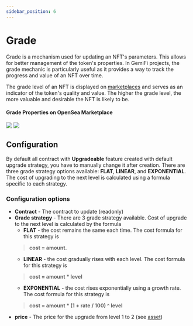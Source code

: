 ```yaml
---
sidebar_position: 6
---
```


# Grade

Grade is a mechanism used for updating an NFT's parameters. This allows for better management of the token's properties. In GemiFi projects, the grade mechanic is particularly useful as it provides a way to track the progress and value of an NFT over time.

The grade level of an NFT is displayed on [marketplaces](/api/components/json-microservice/marketplaces/) and serves as an indicator of the token's quality and value. The higher the grade level, the more valuable and desirable the NFT is likely to be.

#### Grade Properties on OpenSea Marketplace

![](/img/grade_opensea_1.jpeg)
![](/img/grade_opensea_2.jpeg)

## Configuration

<!-- When creating an NFT contract with the **Upgradeable** feature, it is set with a default upgrade strategy. 
However, this strategy can be changed after the contract is created. -->

By default all contract with **Upgradeable** feature created with default upgrade strategy, you have to manually change
it after creation. There are three grade strategy options available: **FLAT**, **LINEAR**, and **EXPONENTIAL**. 
The cost of upgrading to the next level is calculated using a formula specific to each strategy.

### Configuration options

- **Contract** - The contract to update (readonly)
- **Grade strategy** - There are 3 grade strategy available. Cost of upgrade to the next level is calculated by the formula
    - **FLAT** - the cost remains the same each time. The cost formula for this strategy is 
    > **cost = amount.**
    - **LINEAR** - the cost gradually rises with each level. The cost formula for this strategy is
    > **cost = amount * level**
    - **EXPONENTIAL** - the cost rises exponentially using a growth rate. The cost formula for this strategy is
    > **cost = amount * (1 + rate / 100) ^ level**
- **price** - The price for the upgrade from level 1 to 2 (see [asset](/docs/admin-panel/miscellaneous/asset/))




